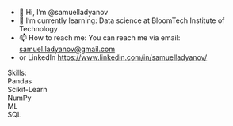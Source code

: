 - 👋 Hi, I’m @samuelladyanov
- 🌱 I’m currently learning: Data science at BloomTech Institute of Technology
- 📫 How to reach me: You can reach me via email: samuel.ladyanov@gmail.com <br />
-  or LinkedIn https://www.linkedin.com/in/samuelladyanov/

Skills:<br />
Pandas <br />
Scikit-Learn <br />
NumPy <br />
ML <br />
SQL

<!---
samuelladyanov/samuelladyanov is a ✨ special ✨ repository because its `README.md` (this file) appears on your GitHub profile.
You can click the Preview link to take a look at your changes.
--->
